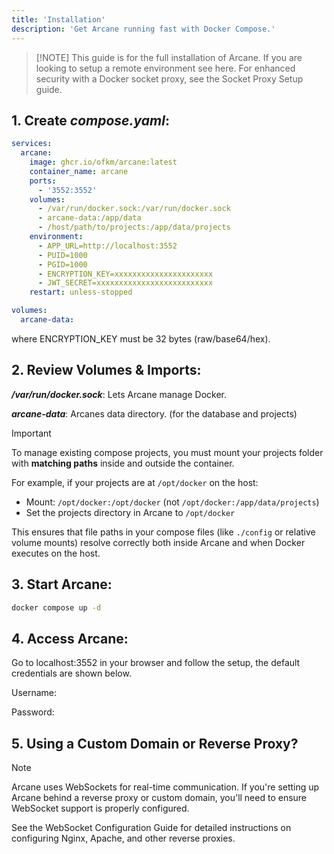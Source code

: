 ```yaml
---
title: 'Installation'
description: 'Get Arcane running fast with Docker Compose.'
---
```


<script lang="ts">
import SetupCode from '$lib/components/setup-code.svelte';
import { Snippet } from '$lib/components/ui/snippet/index.js';
import { Link } from '$lib/components/ui/link/index.js';
</script>

> [!NOTE] This guide is for the full installation of Arcane.
> If you are looking to setup a remote environment see <Link href="/docs/features/environments">here</Link>. For enhanced security with a Docker socket proxy, see the <Link href="/docs/setup/socket-proxy">Socket Proxy Setup</Link> guide.

## 1. Create **_compose.yaml_**:

```yaml
services:
  arcane:
    image: ghcr.io/ofkm/arcane:latest
    container_name: arcane
    ports:
      - '3552:3552'
    volumes:
      - /var/run/docker.sock:/var/run/docker.sock
      - arcane-data:/app/data
      - /host/path/to/projects:/app/data/projects
    environment:
      - APP_URL=http://localhost:3552
      - PUID=1000
      - PGID=1000
      - ENCRYPTION_KEY=xxxxxxxxxxxxxxxxxxxxxx
      - JWT_SECRET=xxxxxxxxxxxxxxxxxxxxxxxxxx
    restart: unless-stopped

volumes:
  arcane-data:
```

where ENCRYPTION_KEY must be 32 bytes (raw/base64/hex).

## 2. Review Volumes & Imports:

**_/var/run/docker.sock_**: Lets Arcane manage Docker.

**_arcane-data_**: Arcanes data directory. (for the database and projects)

> [!IMPORTANT]
> To manage existing compose projects, you must mount your projects folder with **matching paths** inside and outside the container.
>
> For example, if your projects are at `/opt/docker` on the host:
> - Mount: `/opt/docker:/opt/docker` (not `/opt/docker:/app/data/projects`)
> - Set the projects directory in Arcane to `/opt/docker`
>
> This ensures that file paths in your compose files (like `./config` or relative volume mounts) resolve correctly both inside Arcane and when Docker executes on the host.

## 3. Start Arcane:

```bash
docker compose up -d
```

## 4. Access Arcane:

Go to <Link href="http://localhost:3552">localhost:3552</Link> in your browser and follow the setup, the default credentials are shown below.

Username:
<Snippet text="arcane" class="mt-2 max-w-[300px]" />

Password:
<Snippet text="arcane-admin" class="mt-2 max-w-[300px]" />

## 5. Using a Custom Domain or Reverse Proxy?

> [!NOTE]
> Arcane uses WebSockets for real-time communication. If you're setting up Arcane behind a reverse proxy or custom domain, you'll need to ensure WebSocket support is properly configured.
>
> See the <Link href="/docs/configuration/websockets-reverse-proxies">WebSocket Configuration Guide</Link> for detailed instructions on configuring Nginx, Apache, and other reverse proxies.
